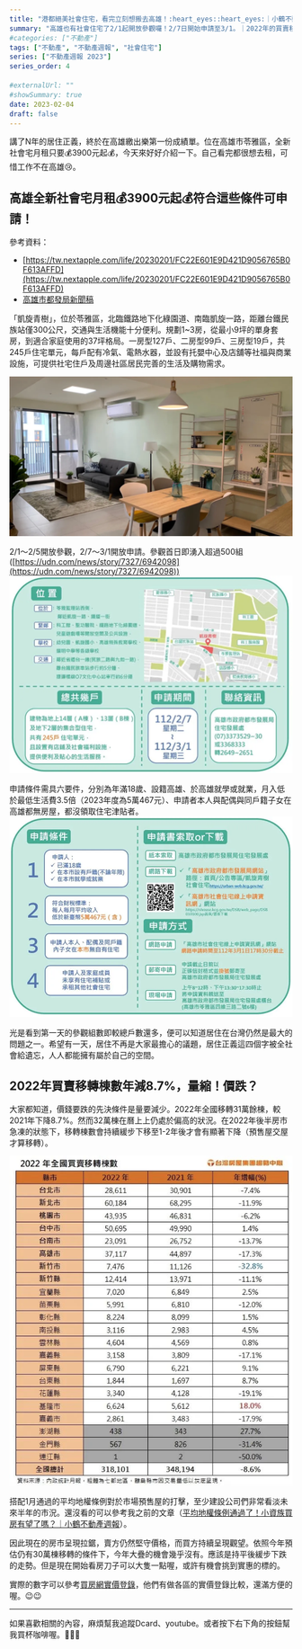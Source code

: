 ```yaml
---
title: "港都絕美社會住宅，看完立刻想搬去高雄！:heart_eyes::heart_eyes:｜小鶴不動產週報"
summary: "高雄也有社會住宅了2/1起開放參觀囉！2/7日開始申請至3/1。｜2022年的買賣移轉棟數負成長，房市確實冷下來了，該開始看房了嗎？"
#categories: ["不動產"]
tags: ["不動產", "不動產週報", "社會住宅"]
series: ["不動產週報 2023"]
series_order: 4

#externalUrl: ""
#showSummary: true
date: 2023-02-04
draft: false
---
```

講了N年的居住正義，終於在高雄繳出樂第一份成績單。位在高雄市苓雅區，全新社會宅月租只要:moneybag:3900元起:moneybag:，今天來好好介紹一下。自己看完都很想去租，可惜工作不在高雄:cry:。

## 高雄全新社會宅月租:moneybag:3900元起:moneybag:符合這些條件可申請！
參考資料：
- [https://tw.nextapple.com/life/20230201/FC22E601E9D421D9056765B0F613AFFD](https://tw.nextapple.com/life/20230201/FC22E601E9D421D9056765B0F613AFFD)
- [高雄市都發局新聞稿](https://urban-web.kcg.gov.tw/KDA/web_page/KDA020100.jsp?PK01=KDA070000001202301027&PK02=KDA020102.jsp)

「凱旋青樹」，位於苓雅區，北臨鐵路地下化綠園道、南臨凱旋一路，距離台鐵民族站僅300公尺，交通與生活機能十分便利。規劃1~3房，從最小9坪的單身套房，到適合家庭使用的37坪格局。一房型127戶、二房型99戶、三房型19戶，共245戶住宅單元，每戶配有冷氣、電熱水器，並設有托嬰中心及店舖等社福與商業設施，可提供社宅住戶及周邊社區居民完善的生活及購物需求。

![alt 高雄凱旋青樹樣品屋](./asset/高雄凱旋青樹樣品屋.webp "高雄凱旋青樹樣品屋")

2/1～2/5開放參觀，2/7～3/1開放申請。參觀首日即湧入超過500組([https://udn.com/news/story/7327/6942098](https://udn.com/news/story/7327/6942098))
![alt 高雄凱旋青樹社會住宅位置資訊](./asset/高雄凱旋青樹社會住宅位置資訊.webp "高雄凱旋青樹社會住宅位置資訊(翻攝自高雄市都發局)")

申請條件需具六要件，分別為年滿18歲、設籍高雄、於高雄就學或就業，月入低於最低生活費3.5倍（2023年度為5萬467元）、申請者本人與配偶與同戶籍子女在高雄都無房屋，都沒領取住宅津貼者。
![alt 高雄凱旋青樹社會住宅申請條件](./asset/高雄凱旋青樹社會住宅申請條件.webp "高雄凱旋青樹社會住宅申請條件(翻攝自高雄市都發局)")

光是看到第一天的參觀組數即較總戶數還多，便可以知道居住在台灣仍然是最大的問題之一。希望有一天，居住不再是大家最擔心的議題，居住正義這四個字被全社會給遺忘，人人都能擁有屬於自己的空間。

## 2022年買賣移轉棟數年減8.7%，量縮！價跌？
大家都知道，價錢要跌的先決條件是量要減少。2022年全國移轉31萬餘棟，較2021年下降8.7%。然而32萬棟在曆上上仍處於偏高的狀況。在2022年後半房市急凍的狀態下，移轉棟數會持續緩步下移至1-2年後才會有顯著下降（預售屋交屋才算移轉）。

![alt 2022全國買賣移轉棟數與2021年比較](./asset/2022全國買賣移轉棟數與2021年比較.webp "2022全國買賣移轉棟數與2021年比較（資料來源：台灣房屋集團趨勢中心）")

搭配1月通過的平均地權條例對於市場預售屋的打擊，至少建設公司們非常看淡未來半年的市況。還沒看的可以參考我之前的文章（[平均地權條例通過了！小資族買房有望了嗎？｜小鶴不動產週報](https://tsurumoto-shi.github.io/home/posts/20230114/)）。

因此現在的房市呈現拉鋸，賣方仍然堅守價格，而買方持續呈現觀望。依照今年預估仍有30萬棟移轉的條件下，今年大疊的機會幾乎沒有。應該是持平後緩步下跌的走勢。但是現在開始看房刀子可以大隻一點喔，或許有機會挑到實惠的標的。

實際的數字可以參考[買房網實價登錄](https://price.housefun.com.tw/%E8%A1%8C%E6%83%85%E8%B3%87%E8%A8%8A/%E5%8F%B0%E5%8C%97%E5%B8%82)，他們有做各區的實價登錄比較，還滿方便的喔。:wink::wink:

---
如果喜歡相關的內容，麻煩幫我追蹤Dcard、youtube。或者按下右下角的按鈕幫我買杯咖啡喔。:baby_chick::baby_chick::baby_chick:
